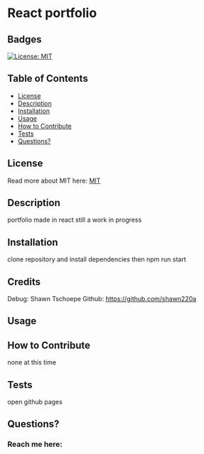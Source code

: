 # React portfolio
  ## Badges
  [![License: MIT](https://img.shields.io/badge/License-MIT-yellow.svg)](https://opensource.org/licenses/MIT)
  ## Table of Contents
  * [License](#license)
  * [Description](#description)
  * [Installation](#installation)
  * [Usage](#usage)
  * [How to Contribute](#how-to-contribute)
  * [Tests](#tests)
  * [Questions?](#questions)
  ## License
  Read more about MIT here:
  [MIT](https://opensource.org/licenses/MIT)
  ## Description
  portfolio made in react still a work in progress
  ## Installation
  clone repository and install dependencies then npm run start

  ## Credits 
  Debug: Shawn Tschoepe Github: https://github.com/shawn220a

  ## Usage
  
  ## How to Contribute  
  none at this time
  ## Tests
  open github pages
  ## Questions?
  ### Reach me here: 
  

